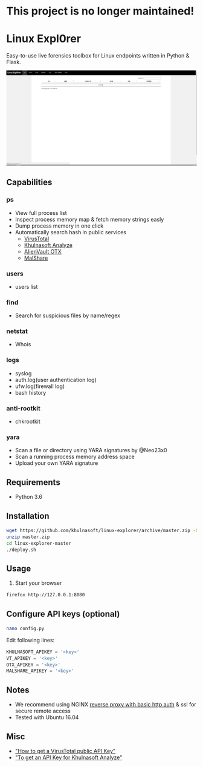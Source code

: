 # This project is no longer maintained!

# Linux Expl0rer
Easy-to-use live forensics toolbox for Linux endpoints written in Python & Flask.

![Alt Text](https://github.com/khulnasoft/linux-explorer/raw/master/image.gif)

## Capabilities
### ps
* View full process list
* Inspect process memory map & fetch memory strings easly
* Dump process memory in one click
* Automatically search hash in public services
  * [VirusTotal](https://www.virustotal.com/#/home/upload)
  * [Khulnasoft Analyze](https://analyze.khulnasoft.com)
  * [AlienVault OTX](https://otx.alienvault.com/)
  * [MalShare](https://malshare.com/)
### users
* users list
### find
* Search for suspicious files by name/regex
### netstat
* Whois
### logs
* syslog
* auth.log(user authentication log)
* ufw.log(firewall log)
* bash history
### anti-rootkit
* chkrootkit
### yara
* Scan a file or directory using YARA signatures by @Neo23x0
* Scan a running process memory address space
* Upload your own YARA signature
  
## Requirements
* Python 3.6

## Installation
```sh
wget https://github.com/khulnasoft/linux-explorer/archive/master.zip -O master.zip
unzip master.zip
cd linux-explorer-master
./deploy.sh
```

## Usage
1. Start your browser
```sh
firefox http://127.0.0.1:8080
```

## Configure API keys (optional)
```sh
nano config.py
```
Edit following lines:
```py
KHULNASOFT_APIKEY = '<key>'
VT_APIKEY = '<key>'
OTX_APIKEY = '<key>'
MALSHARE_APIKEY = '<key>'
```

## Notes
* We recommend using NGINX [reverse proxy with basic http auth](https://www.nginx.com/resources/admin-guide/restricting-access-auth-basic/) & ssl for secure remote access
* Tested with Ubuntu 16.04

## Misc
* ["How to get a VirusTotal public API Key"](https://community.mcafee.com/docs/DOC-6456)
* ["To get an API Key for Khulnasoft Analyze"](https://analyze.khulnasoft.com/#/create-account)
